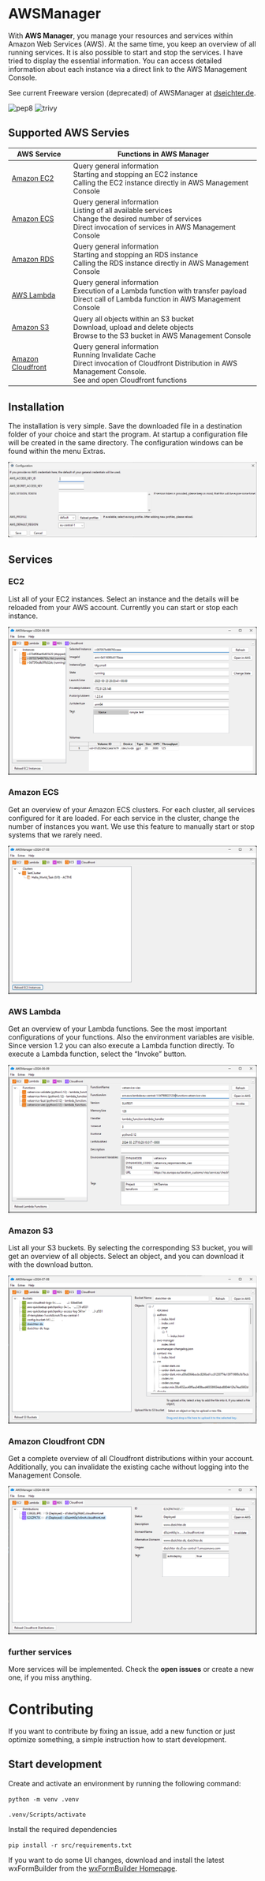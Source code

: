 # AWSManager

With **AWS Manager**, you manage your resources and services within Amazon Web Services (AWS). At the same time, you keep an overview of all running services. It is also possible to start and stop the services. I have tried to display the essential information. You can access detailed information about each instance via a direct link to the AWS Management Console.

See current Freeware version (deprecated) of AWSManager at [dseichter.de](https://www.dseichter.de/aws-manager/).

![pep8](https://github.com/dseichter/AWSManager/actions/workflows/pep8.yml/badge.svg)
![trivy](https://github.com/dseichter/AWSManager/actions/workflows/trivy.yml/badge.svg)

## Supported AWS Servies

| AWS Service | Functions in AWS Manager |
| ----------- | ------------------------ |
| [Amazon EC2](https://aws.amazon.com/ec2/?nc1=h_ls) | Query general information<br>Starting and stopping an EC2 instance<br>Calling the EC2 instance directly in AWS Management Console |
| [Amazon ECS](https://aws.amazon.com/ecs/?nc1=h_ls) | Query general information<br>Listing of all available services<br>Change the desired number of services<br>Direct invocation of services in AWS Management Console |
| [Amazon RDS](https://aws.amazon.com/rds/?nc1=h_ls) | Query general information<br>Starting and stopping an RDS instance<br>Calling the RDS instance directly in AWS Management Console |
| [AWS Lambda](https://aws.amazon.com/lambda/?nc1=h_ls) | Query general information<br>Execution of a Lambda function with transfer payload<br>Direct call of Lambda function in AWS Management Console |
| [Amazon S3](https://aws.amazon.com/s3/?nc1=h_ls) | Query all objects within an S3 bucket<br>Download, upload and delete objects<br>Browse to the S3 bucket in AWS Management Console |
| [Amazon Cloudfront](https://aws.amazon.com/cloudfront/?nc1=h_ls) | Query general information<br>Running Invalidate Cache<br>Direct invocation of Cloudfront Distribution in AWS Management Console.<br>See and open Cloudfront functions|

## Installation

The installation is very simple. Save the downloaded file in a destination folder of your choice and start the program. At startup a configuration file will be created in the same directory. The configuration windows can be found within the menu Extras.

![AWS Manager - Configuration](images/configuration.png "AWS Manager - Configuration")

## Services

### EC2

List all of your EC2 instances. Select an instance and the details will be reloaded from your AWS account. Currently you can start or stop each instance.

![EC2](images/ec2.png "EC2 Instances")

### Amazon ECS

Get an overview of your Amazon ECS clusters. For each cluster, all services configured for it are loaded. For each service in the cluster, change the number of instances you want. We use this feature to manually start or stop systems that we rarely need.

![ECS](images/ecs.png "Elastic Cloud Service")

### AWS Lambda

Get an overview of your Lambda functions. See the most important configurations of your functions. Also the environment variables are visible. Since version 1.2 you can also execute a Lambda function directly. To execute a Lambda function, select the “Invoke” button.

![Lambda](images/lambda.png "Lambda")

### Amazon S3

List all your S3 buckets. By selecting the corresponding S3 bucket, you will get an overview of all objects. Select an object, and you can download it with the download button.

![S3](images/s3.png "S3")

### Amazon Cloudfront CDN

Get a complete overview of all Cloudfront distributions within your account. Additionally, you can invalidate the existing cache without logging into the Management Console.

![Cloudfront](images/cloudfront.png "Cloudfront")

### further services

More services will be implemented. Check the **open issues** or create a new one, if you miss anything.

# Contributing

If you want to contribute by fixing an issue, add a new function or just optimize something, a simple instruction how to start development.

## Start development

Create and activate an environment by running the following command:

```python -m venv .venv```

```.venv/Scripts/activate```

Install the required dependencies

```pip install -r src/requirements.txt```

If you want to do some UI changes, download and install the latest wxFormBuilder from the [wxFormBuilder Homepage](https://github.com/wxFormBuilder/wxFormBuilder).


